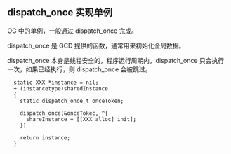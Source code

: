 ## dispatch_once 实现单例

OC 中的单例，一般通过 dispatch_once 完成。  

dispatch_once 是 GCD 提供的函数，通常用来初始化全局数据。  

dispatch_once 本身是线程安全的，程序运行周期内，dispatch_once 只会执行一次，如果已经执行，则 dispatch_once 会被跳过。  


```
  static XXX *instance = nil;
  + (instancetype)sharedInstance
  {
    static dispatch_once_t onceToken;
    
    dispatch_once(&onceTokec, ^{
      shareInstance = [[XXX alloc] init];
    })
    
    return instance;
  }
```
